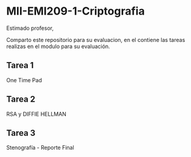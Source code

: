 # MII-EMI209-1-Criptografia

Estimado profesor,

Comparto este repositorio para su evaluacion, en el contiene las tareas realizas en el modulo para su evaluación.

## Tarea 1

One Time Pad

## Tarea 2
RSA y DIFFIE HELLMAN

## Tarea 3

Stenografía - Reporte Final

